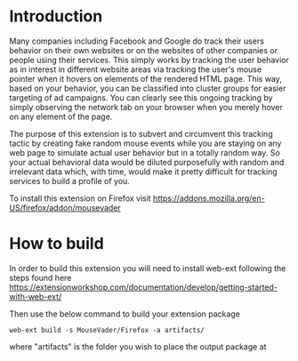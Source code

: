 # Introduction
Many companies including Facebook and Google do track their users behavior on their own websites or on the websites of other companies or people using their services. This simply works by tracking the user behavior as in interest in different website areas via tracking the user's mouse pointer when it hovers on elements of the rendered HTML page. This way, based on your behavior, you can be classified into cluster groups for easier targeting of ad campaigns. You can clearly see this ongoing tracking by simply observing the network tab on your browser when you merely hover on any element of the page.

The purpose of this extension is to subvert and circumvent this tracking tactic by creating fake random mouse events while you are staying on any web page to simulate actual user behavior but in a totally random way. So your actual behavioral data would be diluted purposefully with random and irrelevant data which, with time, would make it pretty difficult for tracking services to build a profile of you.

To install this extension on Firefox visit https://addons.mozilla.org/en-US/firefox/addon/mousevader

# How to build
In order to build this extension you will need to install web-ext following the steps found here https://extensionworkshop.com/documentation/develop/getting-started-with-web-ext/

Then use the below command to build your extension package
```console
web-ext build -s MouseVader/Firefox -a artifacts/
```

where "artifacts" is the folder you wish to place the output package at
